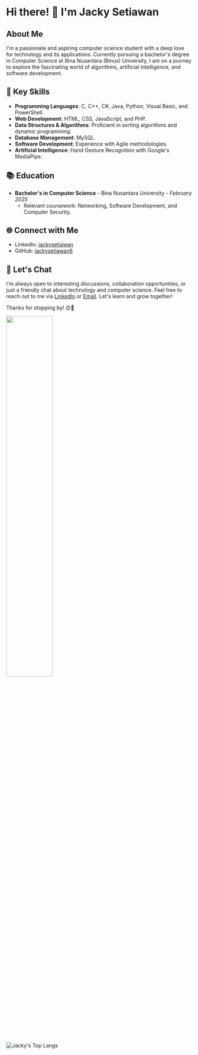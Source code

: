 # Hi there! 👋 I'm Jacky Setiawan

## About Me

I'm a passionate and aspiring computer science student with a deep love for technology and its applications. Currently pursuing a bachelor's degree in Computer Science at Bina Nusantara (Binus) University, I am on a journey to explore the fascinating world of algorithms, artificial intelligence, and software development.

<!-- ## 💼 Experience

- **Intern @ [Company Name]** - *Month Year to Month Year*
  - Worked on [brief description of your projects or responsibilities].
  - Collaborated with cross-functional teams to deliver [mention any significant achievements or projects].
  
- **Freelancer** - *Month Year to Present*
  - [Highlight any freelance work or side projects you've worked on, including technologies used and outcomes achieved].
-->
## 🌟 Key Skills

- **Programming Languages**: C, C++, C#, Java, Python, Visual Basic, and PowerShell.
- **Web Development**: HTML, CSS, JavaScript, and PHP.
- **Data Structures & Algorithms**: Proficient in sorting algorithms and dynamic programming.
- **Database Management**: MySQL.
- **Software Development**: Experience with Agile methodologies.
- **Artificial Intelligence**: Hand Gesture Recognition with Google's MediaPipe.

<!-- ## 🚀 Projects

1. **[Project Name]** - *Month Year to Month Year*
   - [Brief project description]
   - Technologies used: [List the technologies or tools you used]
   - [Add a link to the project's GitHub repository or a live demo if applicable]

2. **[Project Name]** - *Month Year to Month Year*
   - [Brief project description]
   - Technologies used: [List the technologies or tools you used]
   - [Add a link to the project's GitHub repository or a live demo if applicable]

3. [Add more projects as needed]
-->
## 📚 Education

- **Bachelor's in Computer Science** - Bina Nusantara University - *February 2025*
  - Relevant coursework: Networking, Software Development, and Computer Security.
  
## 🌐 Connect with Me

- LinkedIn: [jackysetiawan](https://www.linkedin.com/in/jackysetiawan/)
- GitHub: [jackysetiawan6](https://github.com/jackysetiawan6)

## 💬 Let's Chat

I'm always open to interesting discussions, collaboration opportunities, or just a friendly chat about technology and computer science. Feel free to reach out to me via [LinkedIn](https://www.linkedin.com/in/jackysetiawan/) or [Email](mailto:jackysetiawan6@gmail.com). Let's learn and grow together!

Thanks for stopping by! 😊🚀

<img src="https://github-readme-streak-stats.herokuapp.com/?user=jackysetiawan6&theme=dark" width="50%" >

![Jacky's Top Langs](https://github-readme-stats.vercel.app/api/top-langs/?username=jackysetiawan6&layout=compact&theme=darcula&langs_count=10)

